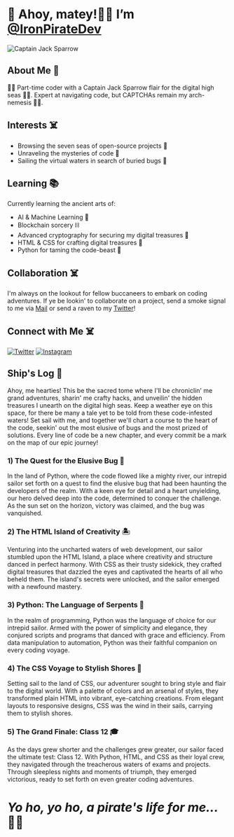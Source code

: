 # 👋 Ahoy, matey!🏴‍☠️ I’m  [@IronPirateDev](https://github.com/IronPirateDev)
![Captain Jack Sparrow](https://avatars.githubusercontent.com/u/133922818?v=4)

## About Me 🦜

🏴‍☠️ Part-time coder with a Captain Jack Sparrow flair for the digital high seas 🏴‍☠️. Expert at navigating code, but CAPTCHAs remain my arch-nemesis 🤖🚫.

## Interests ☠️

- Browsing the seven seas of open-source projects 🌊
- Unraveling the mysteries of code 🧩
- Sailing the virtual waters in search of buried bugs 🐜

## Learning 📚

Currently learning the ancient arts of:

- AI & Machine Learning 🤖
- Blockchain sorcery ⛓️
- Advanced cryptography for securing my digital treasures 🔐
- HTML & CSS for crafting digital treasures 🎨
- Python for taming the code-beast 🐍

## Collaboration ☠️

I'm always on the lookout for fellow buccaneers to embark on coding adventures. If ye be lookin' to collaborate on a project, send a smoke signal to me via [Mail](mailto:IronPiratedev@proton.me) or send a raven to my [Twitter](https://twitter.com/IronPirateDev)!

## Connect with Me ☠️

[![Twitter](https://i.imgur.com/930AJBc.png)](https://twitter.com/IronPirateDev)
[![Instagram](https://i.imgur.com/rvLRRxb.png)](https://www.instagram.com/Iron_Pirate_Dev/)

## Ship's Log 📜

Ahoy, me hearties! This be the sacred tome where I'll be chroniclin' me grand adventures, sharin' me crafty hacks, and unveilin' the hidden treasures I unearth on the digital high seas. Keep a weather eye on this space, for there be many a tale yet to be told from these code-infested waters! Set sail with me, and together we'll chart a course to the heart of the code, seekin' out the most elusive of bugs and the most prized of solutions. Every line of code be a new chapter, and every commit be a mark on the map of our epic journey!

### 1) The Quest for the Elusive Bug 🐞
  In the land of Python, where the code flowed like a mighty river, our intrepid sailor set forth on a quest to find the elusive bug that had been haunting the developers of the realm. With a keen eye for detail and a heart unyielding, our hero delved deep into the code, determined to conquer the challenge. As the sun set on the horizon, victory was claimed, and the bug was vanquished.

### 2) The HTML Island of Creativity 🏝️
  Venturing into the uncharted waters of web development, our sailor stumbled upon the HTML Island, a place where creativity and structure danced in perfect harmony. With CSS as their trusty sidekick, they crafted digital treasures that dazzled the eyes and captivated the hearts of all who beheld them. The island's secrets were unlocked, and the sailor emerged with a newfound mastery.

### 3) Python: The Language of Serpents 🐍
  In the realm of programming, Python was the language of choice for our intrepid sailor. Armed with the power of simplicity and elegance, they conjured scripts and programs that danced with grace and efficiency. From data manipulation to automation, Python was their faithful companion on every coding voyage.

### 4) The CSS Voyage to Stylish Shores 🌊
  Setting sail to the land of CSS, our adventurer sought to bring style and flair to the digital world. With a palette of colors and an arsenal of styles, they transformed plain HTML into vibrant, eye-catching creations. From elegant layouts to responsive designs, CSS was the wind in their sails, carrying them to stylish shores.

### 5) The Grand Finale: Class 12 🎓
   As the days grew shorter and the challenges grew greater, our sailor faced the ultimate test: Class 12. With Python, HTML, and CSS as their loyal crew, they navigated through the treacherous waters of exams and projects. Through sleepless nights and moments of triumph, they emerged victorious, ready to set forth on even greater coding adventures.

# *Yo ho, yo ho, a pirate's life for me...* 🏴‍☠️
